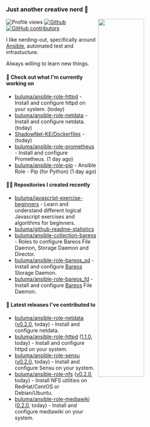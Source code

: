 ### Just another creative nerd 👋


![Profile views](https://gpvc.arturio.dev/buluma) <a href="https://gitstats.me/buluma">
  <img align="right" src="https://github-readme-stats.vercel.app/api?username=buluma&theme=gotham&show_icons=true" width="50%"/>
</a>
[![Github](https://img.shields.io/badge/-buluma-black?style=flat&labelColor=black&logo=github&logoColor=white&include_all_commits=true&count_private=true)](https://gitstats.me/buluma)
[![GitHub contributors](https://img.shields.io/github/contributors/buluma/badges.svg)](https://GitHub.com/buluma/badges/graphs/contributors/)

I like nerding-out, specifically around [Ansible](https://github.com/ansible/ansible), automated test and infrastucture.

Always willing to learn new things.

#### 👷 Check out what I'm currently working on

- [buluma/ansible-role-httpd](https://github.com/buluma/ansible-role-httpd) - Install and configure httpd on your system. (today)
- [buluma/ansible-role-netdata](https://github.com/buluma/ansible-role-netdata) - Install and configure netdata. (today)
- [ShadowNet-KE/Dockerfiles](https://github.com/ShadowNet-KE/Dockerfiles) -  (today)
- [buluma/ansible-role-prometheus](https://github.com/buluma/ansible-role-prometheus) - Install and configure Prometheus. (1 day ago)
- [buluma/ansible-role-pip](https://github.com/buluma/ansible-role-pip) - Ansible Role - Pip (for Python) (1 day ago)

#### 👨‍💻 Repositories I created recently

- [buluma/javascript-exercise-beginners](https://github.com/buluma/javascript-exercise-beginners) - Learn and understand different logical Javascript exercises and algorithms for beginners.
- [buluma/github-readme-statistics](https://github.com/buluma/github-readme-statistics)
- [buluma/ansible-collection-bareos](https://github.com/buluma/ansible-collection-bareos) - Roles to configure Bareos File Daemon, Storage Daemon and Director.
- [buluma/ansible-role-bareos_sd](https://github.com/buluma/ansible-role-bareos_sd) - Install and configure [Bareos](https://www.bareos.com/) Storage Daemon.
- [buluma/ansible-role-bareos_fd](https://github.com/buluma/ansible-role-bareos_fd) - Install and configure [Bareos](https://www.bareos.com/) File Daemon.

#### 🚀 Latest releases I've contributed to

- [buluma/ansible-role-netdata](https://github.com/buluma/ansible-role-netdata) ([v0.2.0](https://github.com/buluma/ansible-role-netdata/releases/tag/v0.2.0), today) - Install and configure netdata.
- [buluma/ansible-role-httpd](https://github.com/buluma/ansible-role-httpd) ([1.1.0](https://github.com/buluma/ansible-role-httpd/releases/tag/1.1.0), today) - Install and configure httpd on your system.
- [buluma/ansible-role-sensu](https://github.com/buluma/ansible-role-sensu) ([v0.2.0](https://github.com/buluma/ansible-role-sensu/releases/tag/v0.2.0), today) - Install and configure Sensu on your system.
- [buluma/ansible-role-nfs](https://github.com/buluma/ansible-role-nfs) ([v0.2.0](https://github.com/buluma/ansible-role-nfs/releases/tag/v0.2.0), today) - Install NFS utilities on RedHat/CentOS or Debian/Ubuntu.
- [buluma/ansible-role-mediawiki](https://github.com/buluma/ansible-role-mediawiki) ([0.2.0](https://github.com/buluma/ansible-role-mediawiki/releases/tag/0.2.0), today) - Install and configure mediawiki on your system.


